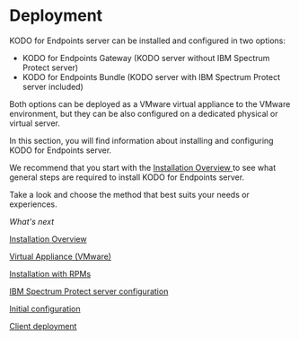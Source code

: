 # Deployment

KODO for Endpoints server can be installed and configured in two options:

* KODO for Endpoints Gateway \(KODO server without IBM Spectrum Protect server\)
* KODO for Endpoints Bundle \(KODO server with IBM Spectrum Protect server included\)

Both options can be deployed as a VMware virtual appliance to the VMware environment, but they can be also configured on a dedicated physical or virtual server.

In this section, you will find information about installing and configuring KODO for Endpoints server.

We recommend that you start with the [Installation Overview ](installation-overview.md)to see what general steps are required to install KODO for Endpoints server.

Take a look and choose the method that best suits your needs or experiences.

_What's next_

[Installation Overview](installation-overview.md)

[Virtual  Appliance \(VMware\)](ova-deployment/)

[Installation with RPMs](installation-with-rpm-packages.md)

[IBM Spectrum Protect server configuration](spectrum-protect-tsm-configuration.md)

[Initial configuration](initial-configuration.md)

[Client deployment](deployments/)



